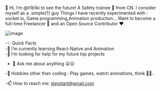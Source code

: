 👋 Hi, I’m @h1b1ki
to see the future!
A Safety trainee 🚀 from CN. I consider myself as a .simple(?) guy
Things I have recently experimented with : socket.io, Game programming,Animation production...
Want to become a full-time Freelancer 💸 and an Open Source Contributor ❤️.

![image](https://user-images.githubusercontent.com/65580366/124146804-b4fd3080-dac0-11eb-9333-5a5f108ed10d.png)

-✨ Quick Facts                                                                       
-🌱 I’m currently learning React-Native and Animation                               
-🤔 I’m looking for help for my future top projects 

- 💬 Ask me about anything 😜😌

-🎿 Hobbies other than coding : Play games, watch animations, think 🤔🤖..

-📫 How to reach me: slaystart@gmail.com
<!---
hibiki-sama/hibiki-sama is a ✨ special ✨ repository because its `README.md` (this file) appears on your GitHub profile.
You can click the Preview link to take a look at your changes.
--->

